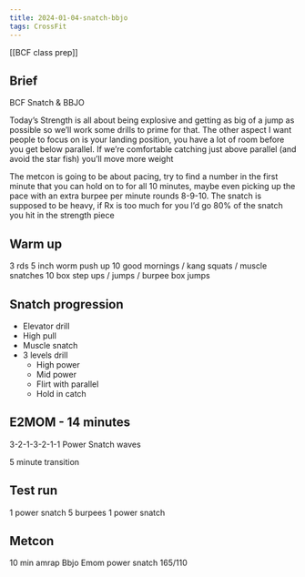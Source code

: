 ```yaml
---
title: 2024-01-04-snatch-bbjo
tags: CrossFit
---
```


[[BCF class prep]]

## Brief

BCF Snatch & BBJO

Today’s Strength is all about being explosive and getting as big of a jump as possible so we’ll work some drills to prime for that. The other aspect I want people to focus on is your landing position, you have a lot of room before you get below parallel. If we’re comfortable catching just above parallel (and avoid the star fish) you’ll move more weight

The metcon is going to be about pacing, try to find a number in the first minute that you can hold on to for all 10 minutes, maybe even picking up the pace with an extra burpee per minute rounds 8-9-10. The snatch is supposed to be heavy, if Rx is too much for you I’d go 80% of the snatch you hit in the strength piece 


## Warm up

3 rds
5 inch worm push up
10 good mornings / kang squats / muscle snatches
10 box step ups / jumps / burpee box jumps

## Snatch progression

- Elevator drill
- High pull
- Muscle snatch
- 3 levels drill
    - High power
    - Mid power
    - Flirt with parallel
    - Hold in catch

## E2MOM - 14 minutes
3-2-1-3-2-1-1
Power Snatch waves

5 minute transition 

## Test run
1 power snatch
5 burpees
1 power snatch

## Metcon
10 min amrap
Bbjo 
Emom power snatch 165/110

